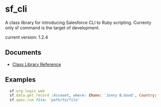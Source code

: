 # sf_cli
A class library for introducing Salesforce CLI to Ruby scripting.
Currenty only sf command is the target of development.

current version: 1.2.4

## Documents
- [Class Library Reference](https://tmkw.github.io/sf_cli/)

## Examples
```ruby
  sf.org.login_web
  sf.data.get_record :Account, where: {Name: 'Jonny B.Good', Country: 'USA'}
  sf.apex.run file: 'path/to/file'
```
